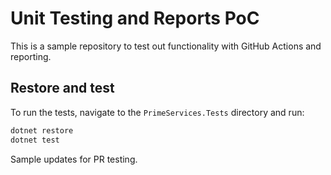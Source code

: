 # Unit Testing and Reports PoC

This is a sample repository to test out functionality with GitHub Actions and reporting.

## Restore and test

To run the tests, navigate to the `PrimeServices.Tests` directory and run:

```sh
dotnet restore
dotnet test
```

Sample updates for PR testing.
